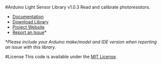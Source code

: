 #Arduino Light Sensor Library v1.0.3
Read and calibrate photoresistors.

* [Documentation](http://robotsbigdata.com/docs-arduino-light-sensor.html)
* [Download Library](https://github.com/alextaujenis/RBD_LightSensor/raw/master/extras/RBD_LightSensor.zip)
* [Project Website](http://robotsbigdata.com)
* [Report an Issue](https://github.com/alextaujenis/RBD_LightSensor/issues/new)*

\**Please include your Arduino make/model and IDE version when reporting an issue with this library.*

#License
This code is available under the [MIT License](http://opensource.org/licenses/mit-license.php).